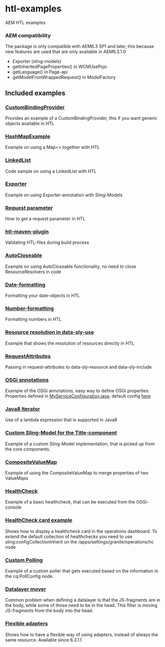 # htl-examples
AEM HTL examples

### AEM compatibility
The package is only compatible with AEM6.3 SP1 and later, this because new features are used that are only available in AEM6.3.1.0
- Exporter (sling-models)
- getInheritedPageProperties() in WCMUsePojo
- getLanguage() in Page-api
- getModelFromWrappedRequest() in ModelFactory

## Included examples

### [CustomBindingProvider](/core/src/main/java/com/adobe/examples/htl/core/bindings/CustomBindingProvider.java)
Provides an example of a CustomBindingProvider, this if you want generic objects available in HTL

### [HashMapExample](/core/src/main/java/com/adobe/examples/htl/core/hashmap/HashMapExample.java)
Example on using a Map<> together with HTL

### [LinkedList](/core/src/main/java/com/adobe/examples/htl/core/linkedlist/MiniNav.java)
Code sample on using a LinkedList with HTL

### [Exporter](/core/src/main/java/com/adobe/examples/htl/core/models/PageExporterImpl.java)
Example on using Exporter-annotation with Sling-Models

### [Request parameter](/ui.apps/src/main/content/jcr_root/apps/layout-wcm/samplecode/request-parameter.html)
How to get a request parameter in HTL

### [htl-maven-plugin](/ui.apps/pom.xml)
Validating HTL-files during build process

### [AutoCloseable](/core/src/main/java/com/adobe/examples/htl/core/service/AutoCloseableService.java)
Example on using AutoCloseable functionality, no need to close ResourceResolvers in code

### [Date-formatting](/ui.apps/src/main/content/jcr_root/apps/layout-wcm/components/aem6.3/formatting/formatting.html)
Formatting your date-objects in HTL

### [Number-formatting](/ui.apps/src/main/content/jcr_root/apps/layout-wcm/components/aem6.3/formatting/formatting.html)
Formatting numbers in HTL

### [Resource resolution in data-sly-use](/ui.apps/src/main/content/jcr_root/apps/layout-wcm/components/aem6.3/button/button.html)
Example that shows the resolution of resources directly in HTL

### [RequestAttributes](/ui.apps/src/main/content/jcr_root/apps/layout-wcm/components/aem6.3/product/product.html)
Passing in request-attributes to data-sly-resource and data-sly-include

### [OSGi annotations](/core/src/main/java/com/adobe/examples/htl/core/service/impl/MySimpleServiceImpl.java)
Example of the OSGi annotations, easy way to define OSGi properties.
Properties defined in [MyServiceConfiguration.java](/core/src/main/java/com/adobe/examples/htl/core/service/impl/MyServiceConfiguration.java), default config [here](/ui.apps/src/main/content/jcr_root/apps/layout-wcm/config/com.adobe.examples.htl.core.service.impl.MySimpleServiceImpl.xml)


### [Java8 Iterator](/core/src/main/java/com/adobe/examples/htl/core/java8iterator/Java8Iterator.java)
Use of a lambda expression that is supported in Java8

### [Custom Sling-Model for the Title-component](/core/src/main/java/com/adobe/examples/htl/core/models/TitleImpl.java)
Example of a custom Sling-Model implementation, that is picked up from the core components.

### [CompositeValueMap](/core/src/main/java/com/adobe/examples/htl/core/models/CompositeValueMapModel.java)
Example of using the CompositeValueMap to merge properties of two ValueMaps

### [HealthCheck](/core/src/main/java/com/adobe/examples/htl/core/hc/HealthCheckExample.java)
Example of a basic healthcheck, that can be executed from the OSGi-console

### [HealthCheck card example](/ui.apps/src/main/content/jcr_root/apps/settings/granite/operations/hc/.content.xml)
Shows how to display a healthcheck card in the operations dashboard. To extend the default collection of healthchecks you need to use sling:configCollectionInherit on the /apps/settings/granite/operations/hc node

### [Custom Polling](/core/src/main/java/com/adobe/examples/htl/core/polling/CustomPolling.java)
Example of a custom poller that gets executed based on the information in the cq:PollConfig node. 

### [Datalayer mover](/core/src/main/java/com/adobe/examples/htl/core/datalayer/DatalayerFilter.java)
Common problem when defining a datalayer is that the JS-fragments are in the body,
while some of those need to be in the head. This filter is moving JS-fragments from the body into the head.

### [Flexible adapters](/ui.apps/src/main/content/jcr_root/apps/layout-wcm/components/aem6.3/flexibleadaptable/example.html)
Shows how to have a flexible way of using adapters, instead of always the same resource. Available since 6.3.1.1
